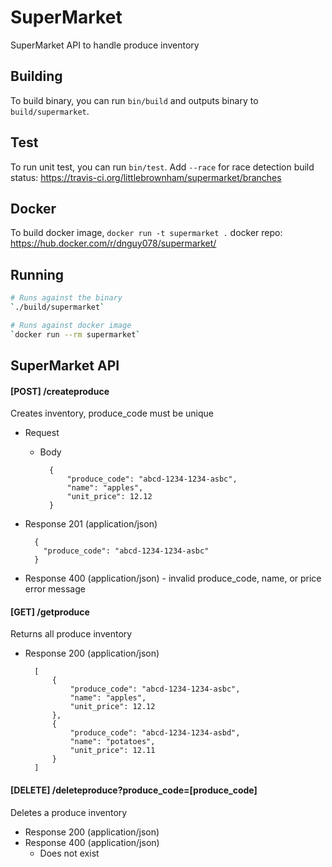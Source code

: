 # SuperMarket
SuperMarket API to handle produce inventory

## Building
To build binary, you can run `bin/build` and outputs binary to `build/supermarket`.

## Test
To run unit test, you can run `bin/test`. Add `--race` for race detection
build status: https://travis-ci.org/littlebrownham/supermarket/branches

## Docker
To build docker image, `docker run -t supermarket .`
docker repo: https://hub.docker.com/r/dnguy078/supermarket/

## Running
``` bash
# Runs against the binary
`./build/supermarket`

# Runs against docker image
`docker run --rm supermarket`
```


## SuperMarket API
#### [POST] /createproduce
Creates inventory, produce_code must be unique
+ Request
    + Body

            {
                "produce_code": "abcd-1234-1234-asbc",
                "name": "apples",
                "unit_price": 12.12
            }


+ Response 201 (application/json)

        {
          "produce_code": "abcd-1234-1234-asbc"
        }

+ Response 400 (application/json)
        - invalid produce_code, name, or price error message

#### [GET] /getproduce
Returns all produce inventory
+ Response 200 (application/json)

        [
            {
                "produce_code": "abcd-1234-1234-asbc",
                "name": "apples",
                "unit_price": 12.12
            },
            {
                "produce_code": "abcd-1234-1234-asbd",
                "name": "potatoes",
                "unit_price": 12.11
            }
        ]
#### [DELETE] /deleteproduce?produce_code=[produce_code]
Deletes a produce inventory
+ Response 200 (application/json)
+ Response 400 (application/json)
    - Does not exist
